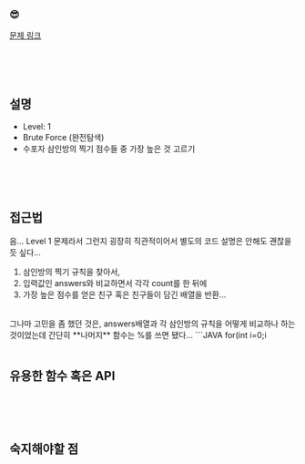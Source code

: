 

### &#128526;
[문제 링크](https://programmers.co.kr/learn/courses/30/lessons/42840)<br>

<br>
<br>
<br>

## 설명
* Level: 1
* Brute Force (완전탐색)
* 수포자 삼인방의 찍기 점수들 중 가장 높은 것 고르기


<br>
<br>
<br>

## 접근법
음... Level 1 문제라서 그런지 굉장히 직관적이어서 별도의 코드 설명은 안해도 괜찮을 듯 싶다...


1) 삼인방의 찍기 규칙을 찾아서, 
2) 입력값인 answers와 비교하면서 각각 count를 한 뒤에
3) 가장 높은 점수를 얻은 친구 혹은 친구들이 담긴 배열을 반환...

<br>
그나마 고민을 좀 했던 것은, answers배열과 각 삼인방의 규칙을 어떻게 비교하나 하는 것이었는데 간단히 **나머지** 함수는 %를 쓰면 됐다...
```JAVA
for(int i=0;i<answers.length;i++){
    int answer = answers[i];
    if(answer==first[i%first.length]) first_score++;
    if(answer==second[i%second.length]) second_score++;
    if(answer==third[i%third.length]) third_score++;
}
```

<br>
<br>
<br>

## 유용한 함수 혹은 API


<br>
<br>
<br>

## 숙지해야할 점

<br>
<br>
<br>
